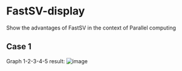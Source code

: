 # FastSV-display
Show the advantages of FastSV in the context of Parallel computing
## Case 1
Graph 1-2-3-4-5
result:
![image](https://user-images.githubusercontent.com/62371873/126587170-ea2622ca-b4f2-47e6-8817-29aefc53f632.png)
